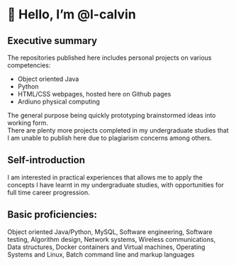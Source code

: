 # 👋 Hello, I’m @l-calvin  
## Executive summary
The repositories published here includes personal projects on various competencies: 
- Object oriented Java
- Python
- HTML/CSS webpages, hosted here on Github pages
- Ardiuno physical computing  

The general purpose being quickly prototyping brainstormed ideas into working form.  
There are plenty more projects completed in my undergraduate studies that I am unable to publish here due to plagiarism concerns among others.

## Self-introduction
I am interested in practical experiences that allows me to apply the concepts I have learnt in my undergraduate studies, with opportunities for full time career progression. 

## Basic proficiencies:
Object oriented Java/Python, MySQL, Software engineering, Software testing, Algorithm design, Network systems, Wireless communications, Data structures, Docker containers and Virtual machines, Operating Systems and Linux, Batch command line and markup languages

<!---
- 💞️ I’m looking to collaborate on ...
- 📫 How to reach me ...
l-calvin/l-calvin is a ✨ special ✨ repository because its `README.md` (this file) appears on your GitHub profile.
You can click the Preview link to take a look at your changes.
--->